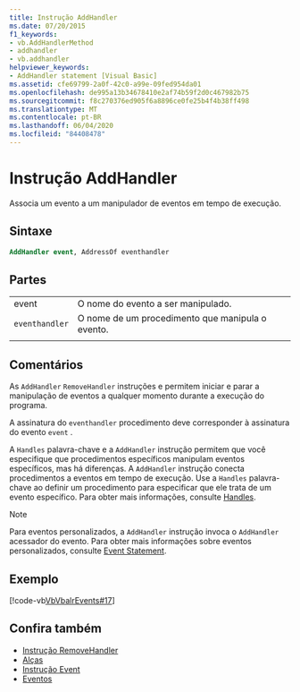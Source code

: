 ```yaml
---
title: Instrução AddHandler
ms.date: 07/20/2015
f1_keywords:
- vb.AddHandlerMethod
- addhandler
- vb.addhandler
helpviewer_keywords:
- AddHandler statement [Visual Basic]
ms.assetid: cfe69799-2a0f-42c0-a99e-09fed954da01
ms.openlocfilehash: de995a13b34678410e2af74b59f2d0c467982b75
ms.sourcegitcommit: f8c270376ed905f6a8896ce0fe25b4f4b38ff498
ms.translationtype: MT
ms.contentlocale: pt-BR
ms.lasthandoff: 06/04/2020
ms.locfileid: "84408478"
---
```

# <a name="addhandler-statement"></a>Instrução AddHandler
Associa um evento a um manipulador de eventos em tempo de execução.  
  
## <a name="syntax"></a>Sintaxe  
  
```vb  
AddHandler event, AddressOf eventhandler  
```  
  
## <a name="parts"></a>Partes  
|||
|---|---|
|event|O nome do evento a ser manipulado.|  
|`eventhandler`|O nome de um procedimento que manipula o evento.|
|||
  
## <a name="remarks"></a>Comentários  
 As `AddHandler` `RemoveHandler` instruções e permitem iniciar e parar a manipulação de eventos a qualquer momento durante a execução do programa.  
  
 A assinatura do `eventhandler` procedimento deve corresponder à assinatura do evento `event` .  
  
 A `Handles` palavra-chave e a `AddHandler` instrução permitem que você especifique que procedimentos específicos manipulam eventos específicos, mas há diferenças. A `AddHandler` instrução conecta procedimentos a eventos em tempo de execução. Use a `Handles` palavra-chave ao definir um procedimento para especificar que ele trata de um evento específico. Para obter mais informações, consulte [Handles](handles-clause.md).  
  
> [!NOTE]
> Para eventos personalizados, a `AddHandler` instrução invoca o `AddHandler` acessador do evento. Para obter mais informações sobre eventos personalizados, consulte [Event Statement](event-statement.md).  
  
## <a name="example"></a>Exemplo  
 [!code-vb[VbVbalrEvents#17](~/samples/snippets/visualbasic/VS_Snippets_VBCSharp/VbVbalrEvents/VB/Class1.vb#17)]  
  
## <a name="see-also"></a>Confira também

- [Instrução RemoveHandler](removehandler-statement.md)
- [Alças](handles-clause.md)
- [Instrução Event](event-statement.md)
- [Eventos](../../programming-guide/language-features/events/index.md)
